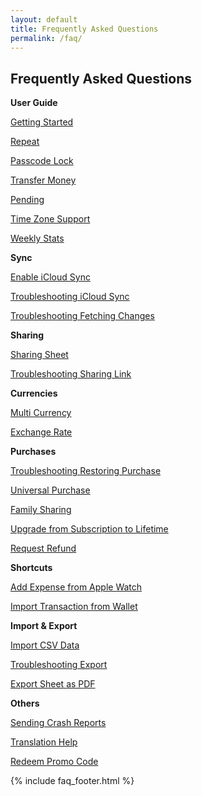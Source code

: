 ```yaml
---
layout: default
title: Frequently Asked Questions
permalink: /faq/
---
```


<h2>Frequently Asked Questions</h2>

<div class="row">
    <div class="col-sm">
        <p><strong>User Guide</strong></p>
        <p><i class="bi-file-text me-1"></i><a href="/faq/getting-started">Getting Started</a></p>
        <p><i class="bi-file-text me-1"></i><a href="/faq/repeat">Repeat</a></p>
        <p><i class="bi-file-text me-1"></i><a href="/faq/passcode-lock">Passcode Lock</a></p>
        <p><i class="bi-file-text me-1"></i><a href="/faq/transfer-money">Transfer Money</a></p>
        <p><i class="bi-file-text me-1"></i><a href="/faq/pending">Pending</a></p>
        <p><i class="bi-file-text me-1"></i><a href="/faq/time-zone-support">Time Zone Support</a></p>
        <p><i class="bi-file-text me-1"></i><a href="/faq/weekly-stats">Weekly Stats</a></p>
    </div>
    <div class="col-sm">
        <p><strong>Sync</strong></p>
        <p><i class="bi-file-text me-1"></i><a href="/faq/enable-icloud-sync">Enable iCloud Sync</a></p>
        <p><i class="bi-file-text me-1"></i><a href="/faq/troubleshooting-icloud-sync">Troubleshooting iCloud Sync</a></p>
        <p><i class="bi-file-text me-1"></i><a href="/faq/troubleshooting-fetching-changes">Troubleshooting Fetching Changes</a></p>
    </div>
</div>

<div class="row">
    <div class="col-sm">
        <p><strong>Sharing</strong></p>
        <p><i class="bi-file-text me-1"></i><a href="/faq/sharing-sheet">Sharing Sheet</a></p>
        <p><i class="bi-file-text me-1"></i><a href="/faq/troubleshooting-sharing-link">Troubleshooting Sharing Link</a></p>
    </div>
    <div class="col-sm">
        <p><strong>Currencies</strong></p>
        <p><i class="bi-file-text me-1"></i><a href="/faq/multi-currency">Multi Currency</a></p>
        <p><i class="bi-file-text me-1"></i><a href="/faq/exchange-rate">Exchange Rate</a></p>
    </div>
</div>

<div class="row">
    <div class="col-sm">
        <p><strong>Purchases</strong></p>
        <p><i class="bi-file-text me-1"></i><a href="/faq/troubleshooting-restoring-purchase">Troubleshooting Restoring Purchase</a></p>
        <p><i class="bi-file-text me-1"></i><a href="/faq/universal-purchase">Universal Purchase</a></p>
        <p><i class="bi-file-text me-1"></i><a href="/faq/family-sharing">Family Sharing</a></p>
        <p><i class="bi-file-text me-1"></i><a href="/faq/upgrade-from-subscription-to-lifetime">Upgrade from Subscription to Lifetime</a></p>
        <p><i class="bi-file-text me-1"></i><a href="/faq/request-refund">Request Refund</a></p>
    </div>
    <div class="col-sm">
        <p><strong>Shortcuts</strong></p>
        <p><i class="bi-file-text me-1"></i><a href="/faq/add-expense-from-apple-watch">Add Expense from Apple Watch</a></p>
        <p><i class="bi-file-text me-1"></i><a href="/faq/import-transaction-from-wallet">Import Transaction from Wallet</a></p>
    </div>
</div>

<div class="row">
    <div class="col-sm">
        <p><strong>Import & Export</strong></p>
        <p><i class="bi-file-text me-1"></i><a href="/faq/import-csv-data">Import CSV Data</a></p> 
        <p><i class="bi-file-text me-1"></i><a href="/faq/troubleshooting-export">Troubleshooting Export</a></p>
        <p><i class="bi-file-text me-1"></i><a href="/faq/export-sheet-as-pdf">Export Sheet as PDF</a></p> 
    </div>
    <div class="col-sm">
        <p><strong>Others</strong></p>
        <p><i class="bi-file-text me-1"></i><a href="/faq/sending-crash-reports">Sending Crash Reports</a></p>
        <p><i class="bi-file-text me-1"></i><a href="/faq/translation-help">Translation Help</a></p>
        <p><i class="bi-file-text me-1"></i><a href="/faq/redeem-promo-code">Redeem Promo Code</a></p>
    </div>
</div>

{% include faq_footer.html %}
